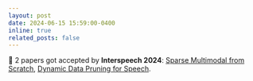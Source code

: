 ```yaml
---
layout: post
date: 2024-06-15 15:59:00-0400
inline: true
related_posts: false
---
```


📝 2 papers got accepted by **Interspeech 2024**: [Sparse Multimodal from Scratch](https://arxiv.org/pdf/2406.17614), [Dynamic Data Pruning for Speech](https://arxiv.org/abs/2406.18373). 
